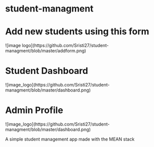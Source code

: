 # student-managment
<h1> Add new students using this form </h1>
![image logo](https://github.com/Sristi27/student-managment/blob/master/addform.png)

<br>


<h1>Student Dashboard</h1>
![image_logo](https://github.com/Sristi27/student-managment/blob/master/dashboard.png)



<h1>Admin Profile</h1>
![image_logo](https://github.com/Sristi27/student-managment/blob/master/dashboard.png)


A simple student management app made with the MEAN stack
